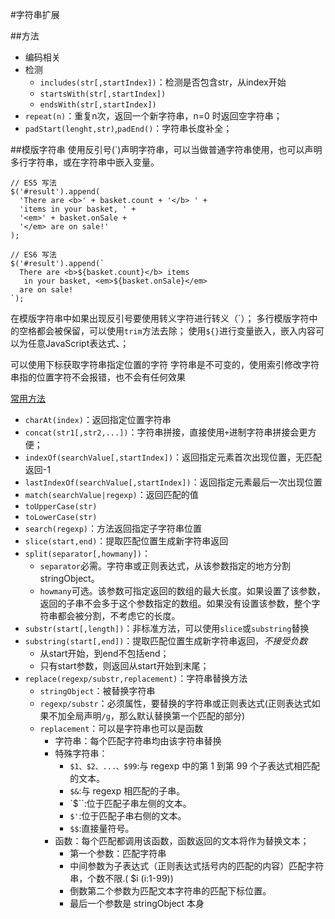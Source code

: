 #字符串扩展

##方法
+ 编码相关
+ 检测
	* `includes(str[,startIndex])`：检测是否包含str，从index开始
	* `startsWith(str[,startIndex])`
	* `endsWith(str[,startIndex])`
+ `repeat(n)`：重复n次，返回一个新字符串，n=0 时返回空字符串；
+ `padStart(lenght,str)`,`padEnd()`：字符串长度补全；


##模版字符串
使用反引号(`)声明字符串，可以当做普通字符串使用，也可以声明多行字符串，或在字符串中嵌入变量。

	// ES5 写法
	$('#result').append(
	  'There are <b>' + basket.count + '</b> ' +
	  'items in your basket, ' +
	  '<em>' + basket.onSale +
	  '</em> are on sale!'
	);

	// ES6 写法
	$('#result').append(`
	  There are <b>${basket.count}</b> items
	   in your basket, <em>${basket.onSale}</em>
	  are on sale!
	`);

在模版字符串中如果出现反引号要使用转义字符进行转义（\`）；
多行模版字符中的空格都会被保留，可以使用`trim`方法去除；
使用`${}`进行变量嵌入，嵌入内容可以为任意JavaScript表达式、；


可以使用下标获取字符串指定位置的字符
字符串是不可变的，使用索引修改字符串指的位置字符不会报错，也不会有任何效果

[常用方法](http://www.w3school.com.cn/jsref/jsref_replace.asp)

+ `charAt(index)`：返回指定位置字符串
+ `concat(str1[,str2,...])`：字符串拼接，直接使用`+`进制字符串拼接会更方便；
+ `indexOf(searchValue[,startIndex])`：返回指定元素首次出现位置，无匹配返回-1
+ `lastIndexOf(searchValue[,startIndex])`：返回指定元素最后一次出现位置
+ `match(searchValue|regexp)`：返回匹配的值
+ `toUpperCase(str)`
+ `toLowerCase(str)`
+ `search(regexp)`：方法返回指定子字符串位置
+ `slice(start,end)`：提取匹配位置生成新字符串返回
+ `split(separator[,howmany])`：
    * `separator`必需。字符串或正则表达式，从该参数指定的地方分割 stringObject。
    * `howmany`可选。该参数可指定返回的数组的最大长度。如果设置了该参数，返回的子串不会多于这个参数指定的数组。如果没有设置该参数，整个字符串都会被分割，不考虑它的长度。
+ `substr(start[,length])`：非标准方法，可以使用`slice`或`substring`替换
+ `substring(start[,end])`：提取匹配位置生成新字符串返回，*不接受负数*
    * 从start开始，到end不包括end；
    * 只有start参数，则返回从start开始到末尾；
+ `replace(regexp/substr,replacement)`：字符串替换方法
    * `stringObject`：被替换字符串
    * `regexp/substr`：必须属性，要替换的字符串或正则表达式(正则表达式如果不加全局声明`/g`，那么默认替换第一个匹配的部分)
    * `replacement`：可以是字符串也可以是函数
        - 字符串：每个匹配字符串均由该字符串替换
        - 特殊字符串：
            + `$1、$2、...、$99`:与 regexp 中的第 1 到第 99 个子表达式相匹配的文本。
            + `$&`:与 regexp 相匹配的子串。
            + `$\``:位于匹配子串左侧的文本。
            + `$'`:位于匹配子串右侧的文本。
            + `$$`:直接量符号。
        - 函数：每个匹配都调用该函数，函数返回的文本将作为替换文本；
            + 第一个参数：匹配字符串
            + 中间参数为子表达式（正则表达式括号内的匹配的内容）匹配字符串，个数不限.( $i (i:1-99))
            + 倒数第二个参数为匹配文本字符串的匹配下标位置。
            + 最后一个参数是 stringObject 本身
